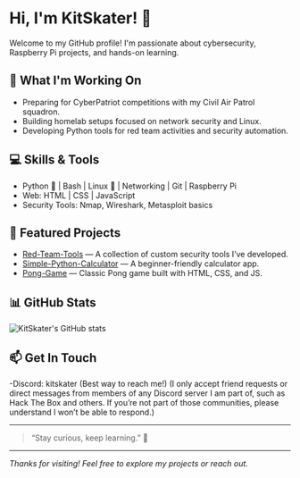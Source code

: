 # Hi, I'm KitSkater! 👋

Welcome to my GitHub profile! I'm passionate about cybersecurity, Raspberry Pi projects, and hands-on learning.

## 🔭 What I'm Working On

- Preparing for CyberPatriot competitions with my Civil Air Patrol squadron.
- Building homelab setups focused on network security and Linux.
- Developing Python tools for red team activities and security automation.

## 💻 Skills & Tools

- Python 🐍 | Bash | Linux 🐧 | Networking | Git | Raspberry Pi
- Web: HTML | CSS | JavaScript
- Security Tools: Nmap, Wireshark, Metasploit basics

## 📂 Featured Projects

- [Red-Team-Tools](https://github.com/KitSkater/Red-Team-Tools) — A collection of custom security tools I’ve developed.
- [Simple-Python-Calculator](https://github.com/KitSkater/Simple-Python-Calculator) — A beginner-friendly calculator app.
- [Pong-Game](https://github.com/KitSkater/Pong-Game) — Classic Pong game built with HTML, CSS, and JS.

## 📊 GitHub Stats

![KitSkater's GitHub stats](https://github-readme-stats.vercel.app/api?username=KitSkater&show_icons=true&theme=radical)

## 📫 Get In Touch

-Discord: kitskater (Best way to reach me!) (I only accept friend requests or direct messages from members of any Discord server I am part of, such as Hack The Box and others. If you’re not part of those communities, please understand I won’t be able to respond.)

---

> “Stay curious, keep learning.” 🚀

---

*Thanks for visiting! Feel free to explore my projects or reach out.*



